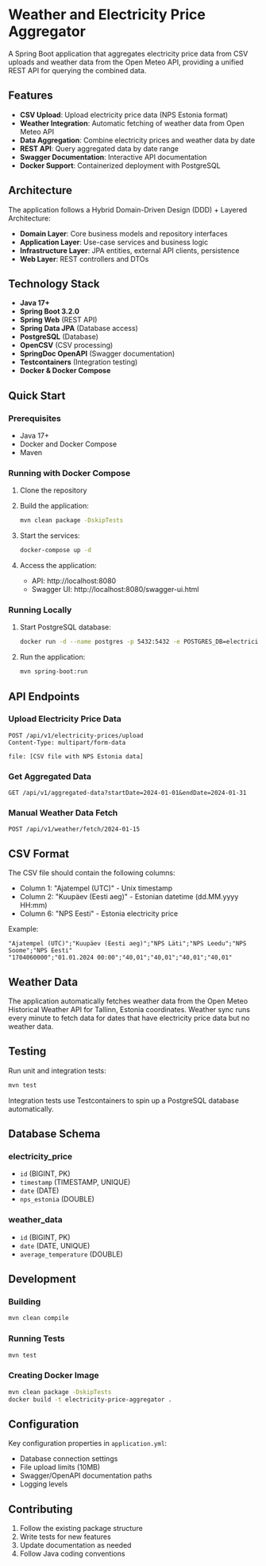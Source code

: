 # Weather and Electricity Price Aggregator

A Spring Boot application that aggregates electricity price data from CSV uploads and weather data from the Open Meteo
API, providing a unified REST API for querying the combined data.

## Features

- **CSV Upload**: Upload electricity price data (NPS Estonia format)
- **Weather Integration**: Automatic fetching of weather data from Open Meteo API
- **Data Aggregation**: Combine electricity prices and weather data by date
- **REST API**: Query aggregated data by date range
- **Swagger Documentation**: Interactive API documentation
- **Docker Support**: Containerized deployment with PostgreSQL

## Architecture

The application follows a Hybrid Domain-Driven Design (DDD) + Layered Architecture:

- **Domain Layer**: Core business models and repository interfaces
- **Application Layer**: Use-case services and business logic
- **Infrastructure Layer**: JPA entities, external API clients, persistence
- **Web Layer**: REST controllers and DTOs

## Technology Stack

- **Java 17+**
- **Spring Boot 3.2.0**
- **Spring Web** (REST API)
- **Spring Data JPA** (Database access)
- **PostgreSQL** (Database)
- **OpenCSV** (CSV processing)
- **SpringDoc OpenAPI** (Swagger documentation)
- **Testcontainers** (Integration testing)
- **Docker & Docker Compose**

## Quick Start

### Prerequisites

- Java 17+
- Docker and Docker Compose
- Maven

### Running with Docker Compose

1. Clone the repository
2. Build the application:
   ```bash
   mvn clean package -DskipTests
   ```

3. Start the services:
   ```bash
   docker-compose up -d
   ```

4. Access the application:
    - API: http://localhost:8080
    - Swagger UI: http://localhost:8080/swagger-ui.html

### Running Locally

1. Start PostgreSQL database:
   ```bash
   docker run -d --name postgres -p 5432:5432 -e POSTGRES_DB=electricity_db -e POSTGRES_USER=postgres -e POSTGRES_PASSWORD=postgres postgres:15-alpine
   ```

2. Run the application:
   ```bash
   mvn spring-boot:run
   ```

## API Endpoints

### Upload Electricity Price Data

```http
POST /api/v1/electricity-prices/upload
Content-Type: multipart/form-data

file: [CSV file with NPS Estonia data]
```

### Get Aggregated Data

```http
GET /api/v1/aggregated-data?startDate=2024-01-01&endDate=2024-01-31
```

### Manual Weather Data Fetch

```http
POST /api/v1/weather/fetch/2024-01-15
```

## CSV Format

The CSV file should contain the following columns:

- Column 1: "Ajatempel (UTC)" - Unix timestamp
- Column 2: "Kuupäev (Eesti aeg)" - Estonian datetime (dd.MM.yyyy HH:mm)
- Column 6: "NPS Eesti" - Estonia electricity price

Example:

```csv
"Ajatempel (UTC)";"Kuupäev (Eesti aeg)";"NPS Läti";"NPS Leedu";"NPS Soome";"NPS Eesti"
"1704060000";"01.01.2024 00:00";"40,01";"40,01";"40,01";"40,01"
```

## Weather Data

The application automatically fetches weather data from the Open Meteo Historical Weather API for Tallinn, Estonia
coordinates. Weather sync runs every minute to fetch data for dates that have electricity price data but no weather
data.

## Testing

Run unit and integration tests:

```bash
mvn test
```

Integration tests use Testcontainers to spin up a PostgreSQL database automatically.

## Database Schema

### electricity_price

- `id` (BIGINT, PK)
- `timestamp` (TIMESTAMP, UNIQUE)
- `date` (DATE)
- `nps_estonia` (DOUBLE)

### weather_data

- `id` (BIGINT, PK)
- `date` (DATE, UNIQUE)
- `average_temperature` (DOUBLE)

## Development

### Building

```bash
mvn clean compile
```

### Running Tests

```bash
mvn test
```

### Creating Docker Image

```bash
mvn clean package -DskipTests
docker build -t electricity-price-aggregator .
```

## Configuration

Key configuration properties in `application.yml`:

- Database connection settings
- File upload limits (10MB)
- Swagger/OpenAPI documentation paths
- Logging levels

## Contributing

1. Follow the existing package structure
2. Write tests for new features
3. Update documentation as needed
4. Follow Java coding conventions
